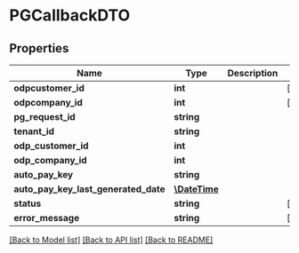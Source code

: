 # PGCallbackDTO

## Properties
Name | Type | Description | Notes
------------ | ------------- | ------------- | -------------
**odpcustomer_id** | **int** |  | [optional] 
**odpcompany_id** | **int** |  | [optional] 
**pg_request_id** | **string** |  | 
**tenant_id** | **string** |  | 
**odp_customer_id** | **int** |  | 
**odp_company_id** | **int** |  | 
**auto_pay_key** | **string** |  | 
**auto_pay_key_last_generated_date** | [**\DateTime**](\DateTime.md) |  | 
**status** | **string** |  | [optional] 
**error_message** | **string** |  | [optional] 

[[Back to Model list]](../../README.md#documentation-for-models) [[Back to API list]](../../README.md#documentation-for-api-endpoints) [[Back to README]](../../README.md)

